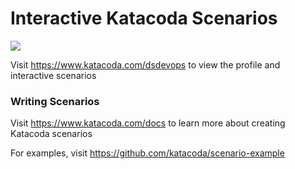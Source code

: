 # Interactive Katacoda Scenarios

[![](http://shields.katacoda.com/katacoda/dsdevops/count.svg)](https://www.katacoda.com/dsdevops "Get your profile on Katacoda.com")

Visit https://www.katacoda.com/dsdevops to view the profile and interactive scenarios

### Writing Scenarios
Visit https://www.katacoda.com/docs to learn more about creating Katacoda scenarios

For examples, visit https://github.com/katacoda/scenario-example

